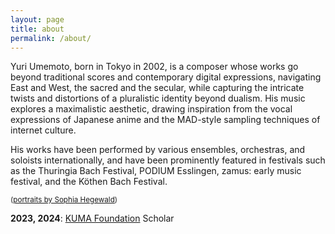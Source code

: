 ```yaml
---
layout: page
title: about
permalink: /about/
---
```


Yuri Umemoto, born in Tokyo in 2002, is a composer whose works go beyond traditional scores and contemporary digital expressions, navigating East and West, the sacred and the secular, while capturing the intricate twists and distortions of a pluralistic identity beyond dualism. His music explores a maximalistic aesthetic, drawing inspiration from the vocal expressions of Japanese anime and the MAD-style sampling techniques of internet culture.

His works have been performed by various ensembles, orchestras, and soloists internationally, and have been prominently featured in festivals such as the Thuringia Bach Festival, PODIUM Esslingen, zamus: early music festival, and the Köthen Bach Festival.  

<small>([portraits by Sophia Hegewald](https://sophia-hegewald.de/yuri-umemoto-komponist))</small>  

**2023, 2024**: [KUMA Foundation](https://kuma-foundation.org/student/yuri-umemoto/) Scholar
